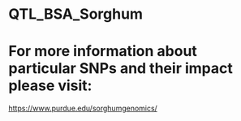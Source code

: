 # QTL_BSA_Sorghum
# For more information about particular SNPs and their impact please visit:
https://www.purdue.edu/sorghumgenomics/
